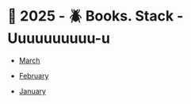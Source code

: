 # 🔷 2025 - 🪲 Books. Stack - Uuuuuuuuuu-u


 - [March](store/chat-1290238595/2025/03)

 - [February](store/chat-1290238595/2025/02)

 - [January](store/chat-1290238595/2025/01)
